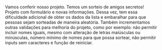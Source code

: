 Vamos conferir nosso projeto. Temos um sorteio de amigos secretos!
Projeto com formulário e novas informações.
Dessa vez, tem essa dificuldade adicional de obter os dados da lista e embaralhar para que pessoas sejam sorteadas de maneira aleatória.
Também incrementamos outras validações para melhoria do projeto, como por exemplo: não permitir incluir nomes iguais,
mesmo com alteração de letras maiúsculas ou minúsculas,
número mínimo de nomes para que possa sortear, não permitir inputs sem caracteres e função de reiniciar. 
